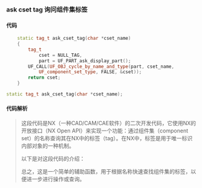 ### ask cset tag 询问组件集标签

#### 代码

```cpp
    static tag_t ask_cset_tag(char *cset_name)  
    {  
        tag_t  
            cset = NULL_TAG,  
            part = UF_PART_ask_display_part();  
        UF_CALL(UF_OBJ_cycle_by_name_and_type(part, cset_name,   
            UF_component_set_type, FALSE, &cset));  
        return cset;  
    }

```

```cpp
static tag_t ask_cset_tag(char *cset_name);

```

#### 代码解析

> 这段代码是NX（一种CAD/CAM/CAE软件）的二次开发代码，它使用NX的开放接口（NX Open API）来实现一个功能：通过组件集（component set）的名称查询其在NX中的标签（tag）。在NX中，标签是用于唯一标识内部对象的一种机制。
>
> 以下是对这段代码的介绍：
>
> 总之，这是一个简单的辅助函数，用于根据名称快速查找组件集的标签，以便进一步进行操作或查询。
>
